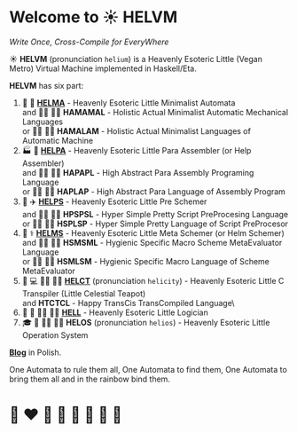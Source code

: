 # Welcome to ☀️ HELVM 

*Write Once, Cross-Compile for EveryWhere*

☀️ **HELVM** (pronunciation `helium`) is a Heavenly Esoteric Little (Vegan Metro) Virtual Machine implemented in Haskell/Eta.

**HELVM** has six part:
1. 🔧 🎨 **[HELMA](helma)** - Heavenly Esoteric Little Minimalist Automata\
and 🧑‍🔧 🧑‍🎨 **HAMAMAL** - Holistic Actual Minimalist Automatic Mechanical Languages\
or 🧑‍🔧 🧑‍🎨 **HAMALAM** - Holistic Actual Minimalist Languages of Automatic Machine
2. 🏭 🌾 **[HELPA](helpa)** - Heavenly Esoteric Little Para Assembler (or Help Assembler)\
and 🧑‍🏭 🧑‍🌾 **HAPAPL** - High Abstract Para Assembly Programing Language\
or 🧑‍🏭 🧑‍🌾 **HAPLAP** - High Abstract Para Language of Assembly Program
3. 🚀 ✈️ **[HELPS](helps)** - Heavenly Esoteric Little Pre Schemer \
and 🧑‍🚀 🧑‍✈️ **HPSPSL** - Hyper Simple Pretty Script PreProcesing Language\
or 🧑‍🚀 🧑‍✈️ **HSPLSP** - Hyper Simple Pretty Language of Script PreProcesor
4. 🔬 ⚕️ **[HELMS](helms)** - Heavenly Esoteric Little Meta Schemer (or Helm Schemer)\
and 🧑‍🔬 🧑‍⚕️ **HSMSML** - Hygienic Specific Macro Scheme MetaEvaluator Language \
or 🧑‍🔬 🧑‍⚕️ **HSMLSM**  - Hygienic Specific Macro Language of Scheme MetaEvaluator
5. 💼 💻 🧑‍💼 🧑‍💻 **[HELCT](helct)** (pronunciation `helicity`) - Heavenly Esoteric Little C Transpiler (Little Celestial Teapot) \
and **HTCTCL** - Happy TransCis TransCompiled Language\
6. 🚒 🍳 🧑‍🚒 🧑‍🍳 **[HELL](hell)** - Heavenly Esoteric Little Logician
7. 🎓 🏫 🧑‍🎓 🧑‍🏫 **HELOS** (pronunciation `helios`) - Heavenly Esoteric Little Operation System 

**[Blog](https://writeonly.github.io/projects/helvm)** in Polish.

<!-- https://en.wikipedia.org/wiki/README -->

One Automata to rule them all, One Automata to find them,
One Automata to bring them all and in the rainbow bind them.

<!--
Actual Minimal Automation Machine
Minimal Automata
-->

# 🌈 ❤️ 💛 💚 💙 🤍 🖤 🦄
